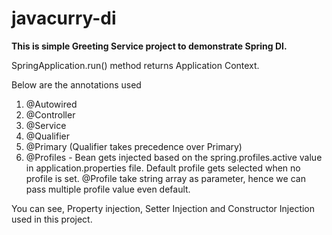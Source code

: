 # javacurry-di

**This is simple Greeting Service project to demonstrate Spring DI.**

SpringApplication.run() method returns Application Context.

Below are the annotations used 
1) @Autowired
2) @Controller
3) @Service
4) @Qualifier
5) @Primary (Qualifier takes precedence over Primary)
6) @Profiles - Bean gets injected based on the spring.profiles.active value in application.properties file.
               Default profile gets selected when no profile is set.
               @Profile take string array as parameter, hence we can pass multiple profile value even default.
                          

You can see, Property injection, Setter Injection and Constructor Injection used in this project.


